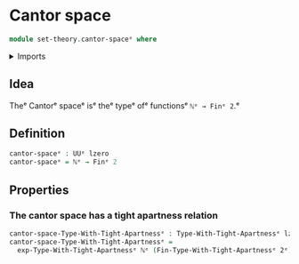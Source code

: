 # Cantor space

```agda
module set-theory.cantor-spaceᵉ where
```

<details><summary>Imports</summary>

```agda
open import elementary-number-theory.natural-numbersᵉ

open import foundation.tight-apartness-relationsᵉ
open import foundation.universe-levelsᵉ

open import univalent-combinatorics.equality-standard-finite-typesᵉ
open import univalent-combinatorics.standard-finite-typesᵉ
```

</details>

## Idea

Theᵉ Cantorᵉ spaceᵉ isᵉ theᵉ typeᵉ ofᵉ functionsᵉ `ℕᵉ → Finᵉ 2`.ᵉ

## Definition

```agda
cantor-spaceᵉ : UUᵉ lzero
cantor-spaceᵉ = ℕᵉ → Finᵉ 2
```

## Properties

### The cantor space has a tight apartness relation

```agda
cantor-space-Type-With-Tight-Apartnessᵉ : Type-With-Tight-Apartnessᵉ lzero lzero
cantor-space-Type-With-Tight-Apartnessᵉ =
  exp-Type-With-Tight-Apartnessᵉ ℕᵉ (Fin-Type-With-Tight-Apartnessᵉ 2ᵉ)
```